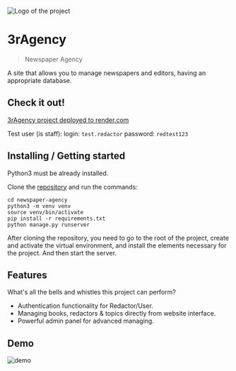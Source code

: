 ![Logo of the project](https://i.ibb.co/4FxS3nG/github.png)

# 3rAgency
> Newspaper Agency

A site that allows you to manage newspapers and editors, having an appropriate database.

## Check it out!

[3rAgency project deployed to render.com](https://threeragency.onrender.com)

Test user (is staff):
login: `test.redactor`
password: `redtest123`

## Installing / Getting started

Python3 must be already installed.

Clone the [repository](https://github.com/ketstap162/newspaper-agency) and run the commands:

```shell
cd newspaper-agency
python3 -m venv venv
source venv/bin/activate
pip install -r requirements.txt
python manage.py runserver
```

After cloning the repository, you need to go to the root of the project, create and activate the virtual environment, and install the elements necessary for the project. And then start the server.

## Features

What's all the bells and whistles this project can perform?
* Authentication functionality for Redactor/User.
* Managing books, redactors & topics directly from website interface.
* Powerful admin panel for advanced managing.

## Demo
![demo](https://i.ibb.co/3Nh2fmK/demo-home-page.png)
